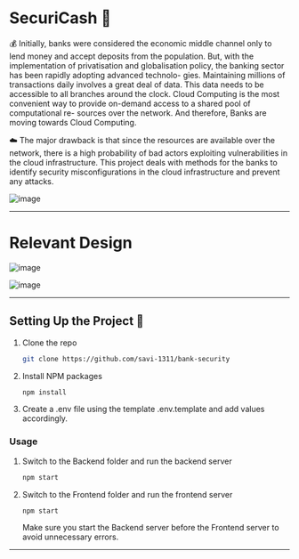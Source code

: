 # SecuriCash 🔐

💰 Initially, banks were considered the economic middle channel only to lend money and
accept deposits from the population. But, with the implementation of privatisation and
globalisation policy, the banking sector has been rapidly adopting advanced technolo-
gies. Maintaining millions of transactions daily involves a great deal of data. This
data needs to be accessible to all branches around the clock. Cloud Computing is the
most convenient way to provide on-demand access to a shared pool of computational re-
sources over the network. And therefore, Banks are moving towards Cloud Computing.

☁️ The major drawback is that since the resources are available over the network, there
is a high probability of bad actors exploiting vulnerabilities in the cloud infrastructure.
This project deals with methods for the banks to identify security misconfigurations in
the cloud infrastructure and prevent any attacks.

![image](https://user-images.githubusercontent.com/56017960/176991538-e6705e44-06ce-4e8b-b4ce-06d297917334.png)

***

# Relevant Design 
![image](https://user-images.githubusercontent.com/56017960/176991561-ab9f1af2-6568-4eef-89a0-1b78dda3664f.png)

![image](https://user-images.githubusercontent.com/56017960/176991569-bf478a2a-3ab9-4046-b992-5bf6f587ea95.png)

***

## Setting Up the Project 🔧

1. Clone the repo

   ```sh
   git clone https://github.com/savi-1311/bank-security
   ```
2. Install NPM packages

   ```sh
   npm install
   ```
3. Create a .env file using the template .env.template and add values accordingly.
   
### Usage

1.  Switch to the Backend folder and run the backend server

    ```sh 
    npm start 
    ```
    
2.  Switch to the Frontend folder and run the frontend server

    ```sh 
    npm start 
    ```
    
    Make sure you start the Backend server before the Frontend server to avoid unnecessary errors.
***
